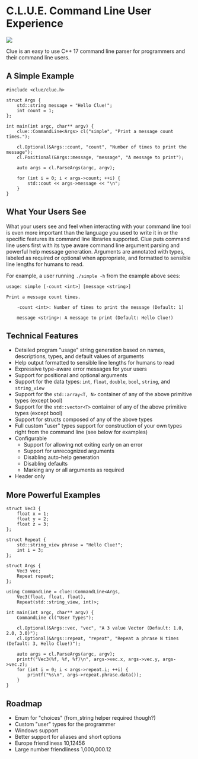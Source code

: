 # C.L.U.E. Command Line User Experience

[![](https://github.com/cusiman7/clue/workflows/C/C++%20CI/badge.svg)](https://github.com/cusiman7/clue/actions?query=workflow%3A%22C%2FC%2B%2B+CI%22)

Clue is an easy to use C++ 17 command line parser for programmers and their command line users.

## A Simple Example
```
#include <clue/clue.h>

struct Args {
    std::string message = "Hello Clue!";
    int count = 1;
};

int main(int argc, char** argv) {
    clue::CommandLine<Args> cl("simple", "Print a message count times.");
    
    cl.Optional(&Args::count, "count", "Number of times to print the message");
    cl.Positional(&Args::message, "message", "A message to print");

    auto args = cl.ParseArgs(argc, argv);

    for (int i = 0; i < args->count; ++i) {
        std::cout << args->message << "\n";
    }
}
``` 

## What Your Users See
What your users see and feel when interacting with your command line tool is even more important than the language you used to write it in or the specific features its command line libraries supported.
Clue puts command line users first with its type aware command line argument parsing and powerful help message generation.
Arguments are annotated with types, labeled as required or optional when appropriate, and formatted to sensible line lengths for humans to read.

For example, a user running `./simple -h` from the example above sees:

```
usage: simple [-count <int>] [message <string>]

Print a message count times.

    -count <int>: Number of times to print the message (Default: 1)

    message <string>: A message to print (Default: Hello Clue!)
```

## Technical Features

* Detailed program "usage" string generation based on names, descriptions, types, and default values of arguments
* Help output formatted to sensible line lengths for humans to read
* Expressive type-aware error messages for your users
* Support for positional and optional arguments
* Support for the data types: `int`, `float`, `double`, `bool`, `string`, and `string_view`
* Support for the `std::array<T, N>` container of any of the above primitive types (except bool)
* Support for the `std::vector<T>` container of any of the above primitive types (except bool)
* Support for structs composed of any of the above types
* Full custom "user" types support for construction of your own types right from the command line (see below for examples) 
* Configurable 
  * Support for allowing not exiting early on an error
  * Support for unrecognized arguments
  * Disabling auto-help generation
  * Disabling defaults
  * Marking any or all arguments as required
* Header only

## More Powerful Examples

```
struct Vec3 {
    float x = 1;
    float y = 2;
    float z = 3;
};

struct Repeat {
    std::string_view phrase = "Hello Clue!";
    int i = 3;
};

struct Args {
    Vec3 vec;
    Repeat repeat;
};

using CommandLine = clue::CommandLine<Args, 
    Vec3(float, float, float),
    Repeat(std::string_view, int)>;

int main(int argc, char** argv) {
    CommandLine cl("User Types");

    cl.Optional(&Args::vec, "vec", "A 3 value Vector (Default: 1.0, 2.0, 3.0)");
    cl.Optional(&Args::repeat, "repeat", "Repeat a phrase N times (Default: 3, Hello Clue!)");

    auto args = cl.ParseArgs(argc, argv);
    printf("Vec3(%f, %f, %f)\n", args->vec.x, args->vec.y, args->vec.z);
    for (int i = 0; i < args->repeat.i; ++i) {
        printf("%s\n", args->repeat.phrase.data());
    }
}
```

## Roadmap
* Enum for "choices" (from\_string helper required though?)
* Custom "user" types for the programmer
* Windows support
* Better support for aliases and short options 
* Europe friendliness 10,12456
* Large number friendliness 1,000,000.12

